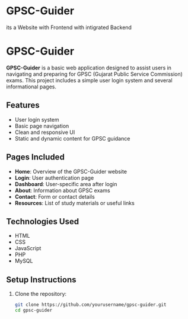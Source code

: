 # GPSC-Guider
its a Website with Frontend with intigrated Backend 
# GPSC-Guider

**GPSC-Guider** is a basic web application designed to assist users in navigating and preparing for GPSC (Gujarat Public Service Commission) exams. This project includes a simple user login system and several informational pages.

## Features

- User login system
- Basic page navigation
- Clean and responsive UI 
- Static and dynamic content for GPSC guidance

## Pages Included

- **Home**: Overview of the GPSC-Guider website
- **Login**: User authentication page
- **Dashboard**: User-specific area after login
- **About**: Information about GPSC exams
- **Contact**: Form or contact details
- **Resources**: List of study materials or useful links

## Technologies Used

- HTML
- CSS
- JavaScript 
- PHP
- MySQL

## Setup Instructions

1. Clone the repository:
   ```bash
   git clone https://github.com/yourusername/gpsc-guider.git
   cd gpsc-guider
